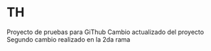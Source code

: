 # TH
Proyecto de pruebas para GiThub
Cambio actualizado del proyecto
Segundo cambio realizado en la 2da rama

